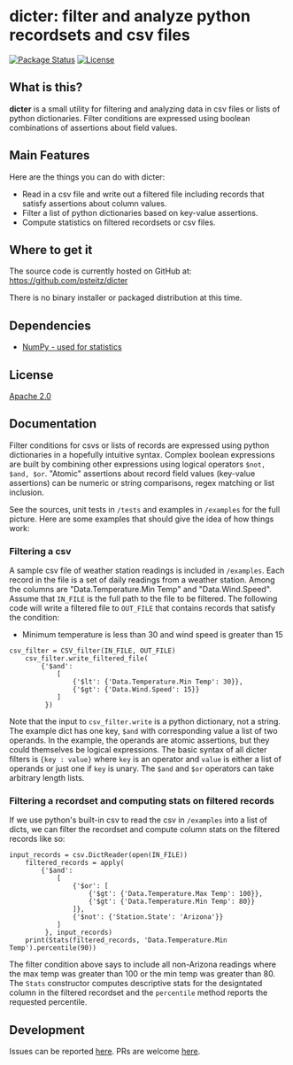 

# dicter: filter and analyze python recordsets and csv files
[![Package Status](https://img.shields.io/badge/status-experimental-yellow)](https://github.com/psteitz/dicter)
[![License](https://img.shields.io/badge/license-apache2-green)](https://github.com/psteitz/dicter/blob/main/LICENSE)

## What is this?

**dicter** is a small utility for filtering and analyzing data in csv files or lists of python dictionaries. Filter conditions are expressed using boolean combinations of assertions about field values. 

## Main Features
Here are the things you can do with dicter:

  - Read in a csv file and write out a filtered file including records that satisfy assertions about column values.
  - Filter a list of python dictionaries based on key-value assertions.
  - Compute statistics on filtered recordsets or csv files.

## Where to get it
The source code is currently hosted on GitHub at:
https://github.com/psteitz/dicter

There is no binary installer or packaged distribution at this time.

## Dependencies
- [NumPy - used for statistics](https://www.numpy.org)
 

## License
[Apache 2.0](LICENSE)

## Documentation

Filter conditions for csvs or lists of records are expressed using python dictionaries in a hopefully intuitive syntax.  Complex boolean expressions are built by combining other expressions using logical operators ``$not, $and, $or``. "Atomic" assertions about record field values (key-value assertions) can be numeric or string comparisons, regex matching or list inclusion.

See the sources, unit tests in ``/tests`` and examples in ``/examples`` for the full picture. Here are some examples that should give the idea of how things work:

### Filtering a csv
A sample csv file of weather station readings is included in ``/examples``.  Each record in the file is a set of daily readings from a weather station.  Among the columns are "Data.Temperature.Min Temp" and "Data.Wind.Speed".  Assume that ``IN_FILE`` is the full path to the file to be filtered.  The following code will write a filtered file to ``OUT_FILE`` that contains records that satisfy the condition:

- Minimum temperature is less than  30 and wind speed is greater than 15

```
csv_filter = CSV_filter(IN_FILE, OUT_FILE)
    csv_filter.write_filtered_file(
        {'$and':
            [
                {'$lt': {'Data.Temperature.Min Temp': 30}},
                {'$gt': {'Data.Wind.Speed': 15}}
            ]
         })
```
Note that the input to ``csv_filter.write`` is a python dictionary, not a string.  The example dict has one key, ``$and`` with corresponding value a list of two operands.  In the example, the operands are atomic assertions, but they could themselves be logical expressions.  The basic syntax of all dicter filters is ``{key : value}`` where ``key`` is an operator and ``value`` is either a list of operands or just one if ``key`` is unary.  The ``$and`` and ``$or`` operators can take arbitrary length lists.

### Filtering a recordset and computing stats on filtered records
If we use python's built-in csv to read the csv in ``/examples`` into a list of dicts, we can filter the recordset and compute column stats on the filtered records like so:

```
input_records = csv.DictReader(open(IN_FILE))
    filtered_records = apply(
        {'$and':
            [
                {'$or': [
                    {'$gt': {'Data.Temperature.Max Temp': 100}},
                    {'$gt': {'Data.Temperature.Min Temp': 80}}
                ]},
                {'$not': {'Station.State': 'Arizona'}}
            ]
         }, input_records)
    print(Stats(filtered_records, 'Data.Temperature.Min Temp').percentile(90))
```
The filter condition above says to include all non-Arizona readings where the max temp was greater than 100 or the min temp was greater than 80.  The ``Stats`` constructor computes descriptive stats for the designtated column in the filtered recordset and the ``percentile`` method reports the requested percentile.  

## Development
Issues can be reported [here](https://github.com/psteitz/dicter/issues).  PRs are welcome [here](https://github.com/psteitz/dicter/pulls).  

   
